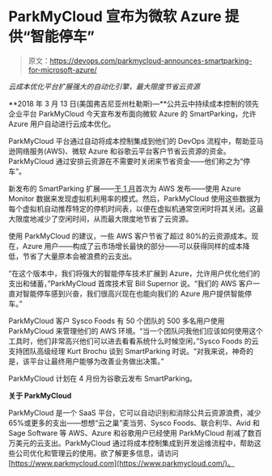 # ParkMyCloud 宣布为微软 Azure 提供“智能停车”

> 原文：<https://devops.com/parkmycloud-announces-smartparking-for-microsoft-azure/>

*云成本优化平台扩展强大的自动化引擎，最大限度节省云资源*

**2018 年 3 月 13 日(美国弗吉尼亚州杜勒斯)—**公共云中持续成本控制的领先企业平台 ParkMyCloud 今天宣布发布面向微软 Azure 的 SmartParking，允许 Azure 用户自动进行云成本优化。

ParkMyCloud 平台通过自动将成本控制集成到他们的 DevOps 流程中，帮助亚马逊网络服务(AWS)、微软 Azure 和谷歌云平台客户节省云资源的资金。ParkMyCloud 通过安排云资源在不需要时关闭来节省资金——他们称之为“停车”。

新发布的 SmartParking 扩展——[于 1 月](http://www.prweb.com/releases/2018/01/prweb15073293.htm)首次为 AWS 发布——使用 Azure Monitor 数据来发现虚拟机利用率的模式。然后，ParkMyCloud 使用这些数据为每个虚拟机自动推荐特定的停机时间表，以便在虚拟机通常空闲时将其关闭。这最大限度地减少了空闲时间，从而最大限度地节省了云资源。

使用 ParkMyCloud 的建议，一些 AWS 客户节省了超过 80%的云资源成本。现在，Azure 用户——构成了云市场增长最快的部分——可以获得同样的成本降低，节省了大量原本会被浪费的云支出。

“在这个版本中，我们将强大的智能停车技术扩展到 Azure，允许用户优化他们的支出和储蓄，”ParkMyCloud 首席技术官 Bill Supernor 说。“我们的 AWS 客户一直对智能停车感到兴奋，我们很高兴现在也能向我们的 Azure 用户提供智能停车。”

ParkMyCloud 客户 Sysco Foods 有 50 个团队的 500 多名用户使用 ParkMyCloud 来管理他们的 AWS 环境。“当一个团队问我他们应该如何使用这个工具时，他们非常高兴他们可以进去看看系统什么时候空闲，”Sysco Foods 的云支持团队高级经理 Kurt Brochu 谈到 SmartParking 时说。“对我来说，神奇的是，该平台让最终用户能够为改善业务做出决策。”

ParkMyCloud 计划在 4 月份为谷歌云发布 SmartParking。

**关于 ParkMyCloud**

ParkMyCloud 是一个 SaaS 平台，它可以自动识别和消除公共云资源浪费，减少 65%或更多的支出——想想“云之巢”麦当劳、Sysco Foods、联合利华、Avid 和 Sage Software 等 AWS、Azure 和谷歌用户已经使用 ParkMyCloud 削减了数百万美元的云支出。ParkMyCloud 通过将成本控制集成到开发运维流程中，帮助这些公司优化和管理云的使用。欲了解更多信息，请访问[https://www.parkmycloud.com](https://www.parkmycloud.com/)。